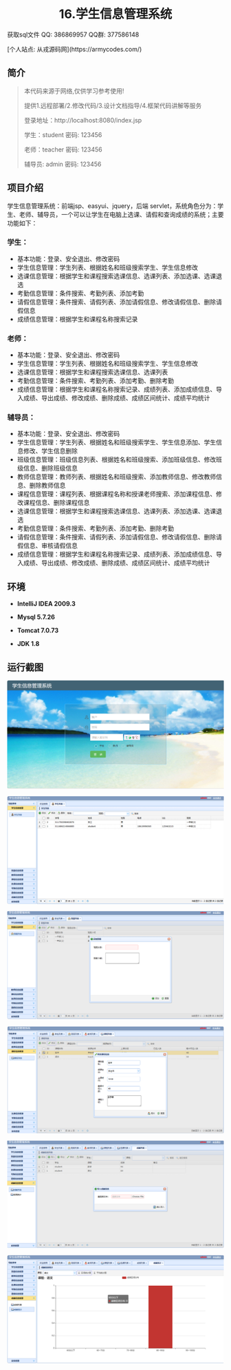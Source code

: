 <p><h1 align="center">16.学生信息管理系统</h1></p>

<p> 获取sql文件 QQ: 386869957 QQ群: 377586148 </p>
<p> [个人站点: 从戎源码网](https://armycodes.com/)</p>

## 简介

> 本代码来源于网络,仅供学习参考使用!
>
> 提供1.远程部署/2.修改代码/3.设计文档指导/4.框架代码讲解等服务
>
> 登录地址：http://localhost:8080/index.jsp
>
> 学生：student   密码: 123456
> 
> 老师：teacher   密码: 123456
>
> 辅导员: admin   密码: 123456
>

## 项目介绍

学生信息管理系统：前端jsp、easyui、jquery，后端 servlet，系统角色分为：学生、老师、辅导员，一个可以让学生在电脑上选课、请假和查询成绩的系统；主要功能如下：

### 学生：

- 基本功能：登录、安全退出、修改密码
- 学生信息管理：学生列表、根据姓名和班级搜索学生、学生信息修改
- 选课信息管理：根据学生和课程搜索选课信息、选课列表、添加选课、选课退选
- 考勤信息管理：条件搜索、考勤列表、添加考勤
- 请假信息管理：条件搜索、请假列表、添加请假信息、修改请假信息、删除请假信息
- 成绩信息管理：根据学生和课程名称搜索记录

### 老师：

- 基本功能：登录、安全退出、修改密码
- 学生信息管理：学生列表、根据姓名和班级搜索学生、学生信息修改
- 选课信息管理：根据学生和课程搜索选课信息、选课列表
- 考勤信息管理：条件搜索、考勤列表、添加考勤、删除考勤
- 成绩信息管理：根据学生和课程名称搜索记录、成绩列表、添加成绩信息、导入成绩、导出成绩、修改成绩、删除成绩、成绩区间统计、成绩平均统计

### 辅导员：

- 基本功能：登录、安全退出、修改密码
- 学生信息管理：学生列表、根据姓名和班级搜索学生、学生信息添加、学生信息修改、学生信息删除
- 班级信息管理：班级信息列表、根据姓名和班级搜索、添加班级信息、修改班级信息、删除班级信息
- 教师信息管理：教师列表、根据姓名和班级搜索、添加教师信息、修改教师信息、删除教师信息
- 课程信息管理：课程列表、根据课程名称和授课老师搜索、添加课程信息、修改课程信息、删除课程信息
- 选课信息管理：根据学生和课程搜索选课信息、选课列表、添加选课、选课退选
- 考勤信息管理：条件搜索、考勤列表、添加考勤、删除考勤
- 请假信息管理：条件搜索、请假列表、添加请假信息、修改请假信息、删除请假信息、审核请假信息
- 成绩信息管理：根据学生和课程名称搜索记录、成绩列表、添加成绩信息、导入成绩、导出成绩、修改成绩、删除成绩、成绩区间统计、成绩平均统计

## 环境

- <b>IntelliJ IDEA 2009.3</b>

- <b>Mysql 5.7.26</b>

- <b>Tomcat 7.0.73</b>

- <b>JDK 1.8</b>


## 运行截图
![](screenshot/1.png)

![](screenshot/2.png)

![](screenshot/3.png)

![](screenshot/4.png)

![](screenshot/5.png)

![](screenshot/6.png)

